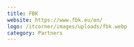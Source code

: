 ```yaml
---
title: FBK
website: https://www.fbk.eu/en/
logo: /itcorner/images/uploads/fbk.webp
category: Partners
---
```

